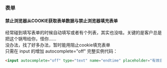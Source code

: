 ### 表单
#### 禁止浏览器从COOKIE获取表单数据与禁止浏览器填充表单
经常碰到填写表单的时候自动填写或者有个列表，其实也没啥。关键的是客户总是把这个锅甩给你，怪你……  
没办法，找了好多办法，暂时能用阻止cookie填充表单  
只需在 input 的增加 autocomplete="off" 完整实例代码：

``` html
<input autocomplete="off" type="text" name="endtime" placeholder="有效日期" value="" >
```
